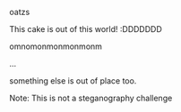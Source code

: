 oatzs

This cake is out of this world! :DDDDDDD

omnomonmonmonmonm

...

something else is out of place too.

Note: This is not a steganography challenge
